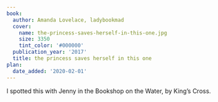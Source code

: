 ```yaml
---
book:
  author: Amanda Lovelace, ladybookmad
  cover:
    name: the-princess-saves-herself-in-this-one.jpg
    size: 3350
    tint_color: '#000000'
  publication_year: '2017'
  title: the princess saves herself in this one
plan:
  date_added: '2020-02-01'
---
```


I spotted this with Jenny in the Bookshop on the Water, by King’s Cross.